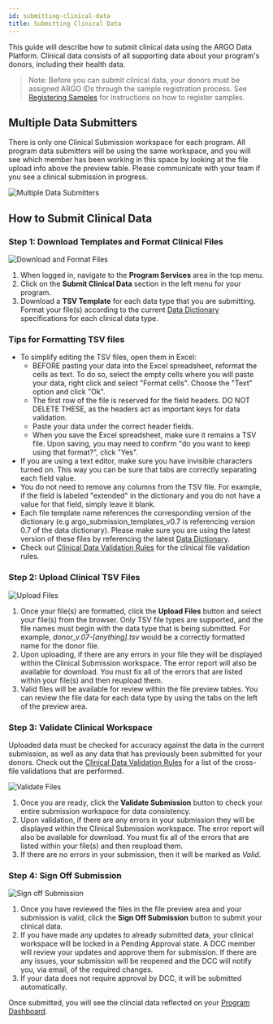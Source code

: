 ```yaml
---
id: submitting-clinical-data
title: Submitting Clinical Data
---
```


This guide will describe how to submit clinical data using the ARGO Data Platform. Clinical data consists of all supporting data about your program's donors, including their health data.

> Note: Before you can submit clinical data, your donors must be assigned ARGO IDs through the sample registration process. See [Registering Samples](registering-samples) for instructions on how to register samples.

## Multiple Data Submitters

There is only one Clinical Submission workspace for each program. All program data submitters will be using the same workspace, and you will see which member has been working in this space by looking at the file upload info above the preview table. Please communicate with your team if you see a clinical submission in progress.

![Multiple Data Submitters](/assets/submission/clinical-multiple-submitters.png)

## How to Submit Clinical Data

### Step 1: Download Templates and Format Clinical Files

![Download and Format Files](/assets/submission/clinical-1-dowload-templates.png)

1. When logged in, navigate to the **Program Services** area in the top menu.
1. Click on the **Submit Clinical Data** section in the left menu for your program.
1. Download a **TSV Template** for each data type that you are submitting. Format your file(s) according to the current [Data Dictionary](/dictionary) specifications for each clinical data type.

### Tips for Formatting TSV files

- To simplify editing the TSV files, open them in Excel:
  - BEFORE pasting your data into the Excel spreadsheet, reformat the cells as text. To do so, select the empty cells where you will paste your data, right click and select "Format cells". Choose the "Text" option and click "Ok".
  - The first row of the file is reserved for the field headers. DO NOT DELETE THESE, as the headers act as important keys for data validation.
  - Paste your data under the correct header fields.
  - When you save the Excel spreadsheet, make sure it remains a TSV file. Upon saving, you may need to confirm "do you want to keep using that format?", click "Yes".
- If you are using a text editor, make sure you have invisible characters turned on. This way you can be sure that tabs are correctly separating each field value.
- You do not need to remove any columns from the TSV file. For example, if the field is labeled "extended" in the dictionary and you do not have a value for that field, simply leave it blank.
- Each file template name references the corresponding version of the dictionary (e.g argo_submission_templates_v0.7 is referencing version 0.7 of the data dictionary). Please make sure you are using the latest version of these files by referencing the latest [Data Dictionary](/dictionary).
- Check out [Clinical Data Validation Rules](clinical-data-validation-rules) for the clinical file validation rules.

### Step 2: Upload Clinical TSV Files

![Upload Files](/assets/submission/clinical-2-upload.png)

1. Once your file(s) are formatted, click the **Upload Files** button and select your file(s) from the browser. Only TSV file types are supported, and the file names must begin with the data type that is being submitted. For example, _donor_v.07-[anything].tsv_ would be a correctly formatted name for the donor file.
1. Upon uploading, if there are any errors in your file they will be displayed within the Clinical Submission workspace. The error report will also be available for download. You must fix all of the errors that are listed within your file(s) and then reupload them.
1. Valid files will be available for review within the file preview tables. You can review the file data for each data type by using the tabs on the left of the preview area.

### Step 3: Validate Clinical Workspace

Uploaded data must be checked for accuracy against the data in the current submission, as well as any data that has previously been submitted for your donors. Check out the [Clinical Data Validation Rules](/docs/submission/clinical-data-validation-rules#cross-file-validations) for a list of the cross-file validations that are performed.

![Validate Files](/assets/submission/clinical-3-validate.png)

1. Once you are ready, click the **Validate Submission** button to check your entire submission workspace for data consistency.
1. Upon validation, if there are any errors in your submission they will be displayed within the Clinical Submission workspace. The error report will also be available for download. You must fix all of the errors that are listed within your file(s) and then reupload them.
1. If there are no errors in your submission, then it will be marked as _Valid_.

### Step 4: Sign Off Submission

![Sign off Submission](/assets/submission/clinical-4-signoff.png)

1. Once you have reviewed the files in the file preview area and your submission is valid, click the **Sign Off Submission** button to submit your clinical data.
1. If you have made any updates to already submitted data, your clinical workspace will be locked in a Pending Approval state. A DCC member will review your updates and approve them for submission. If there are any issues, your submission will be reopened and the DCC will notify you, via email, of the required changes.
1. If your data does not require approval by DCC, it will be submitted automatically.

Once submitted, you will see the clincial data reflected on your [Program Dashboard](submitted-data).
